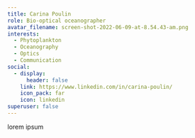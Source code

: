 ```yaml
---
title: Carina Poulin
role: Bio-optical oceanographer
avatar_filename: screen-shot-2022-06-09-at-8.54.43-am.png
interests:
  - Phytoplankton
  - Oceanography
  - Optics
  - Communication
social:
  - display:
      header: false
    link: https://www.linkedin.com/in/carina-poulin/
    icon_pack: far
    icon: linkedin
superuser: false
---
```

lorem ipsum